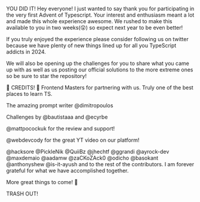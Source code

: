 YOU DID IT!
Hey everyone! I just wanted to say thank you for participating in the very first Advent of Typescript. Your interest and enthusiasm meant a lot and made this whole experience awesome. We rushed to make this available to you in two weeks(😲) so expect next year to be even better!

If you truly enjoyed the experience please consider following us on twitter because we have plenty of new things lined up for all you TypeScript addicts in 2024.

We will also be opening up the challenges for you to share what you came up with as well as us posting our official solutions to the more extreme ones so be sure to star the repository!

🥁 CREDITS! 🥁
Frontend Masters for partnering with us. Truly one of the best places to learn TS.

The amazing prompt writer @dimitropoulos

Challenges by @bautistaaa and @ecyrbe

@mattpocockuk for the review and support!

@webdevcody for the great YT video on our platform!

@hacksore @PickleNik @QuiiBz @jhechtf @ggrandi @ayrock-dev @maxdemaio @aadamw @zaCKoZAck0 @odicho @basokant @anthonyshew @is-it-ayush and to the rest of the contributors. I am forever grateful for what we have accomplished together.

More great things to come! 🚀

TRASH OUT!
